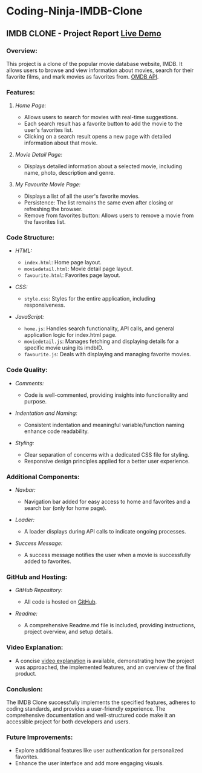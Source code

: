 # Coding-Ninja-IMDB-Clone

## IMDB CLONE - Project Report [Live Demo](https://xor09.github.io/IMBD-clone-CN/)

### Overview:
This project is a clone of the popular movie database website, IMDB. It allows users to browse and view information about movies, search for their favorite films, and mark movies as favorites from. [OMDB API](https://www.omdbapi.com/).

### Features:

1. *Home Page:*
   - Allows users to search for movies with real-time suggestions.
   - Each search result has a favorite button to add the movie to the user's favorites list.
   - Clicking on a search result opens a new page with detailed information about that movie.

2. *Movie Detail Page:*
   - Displays detailed information about a selected movie, including name, photo, description and genre.

3. *My Favourite Movie Page:*
   - Displays a list of all the user's favorite movies.
   - Persistence: The list remains the same even after closing or refreshing the browser.
   - Remove from favorites button: Allows users to remove a movie from the favorites list.

### Code Structure:

- *HTML:*
  - `index.html`: Home page layout.
  - `moviedetail.html`: Movie detail page layout.
  - `favourite.html`: Favorites page layout.

- *CSS:*
  - `style.css`: Styles for the entire application, including responsiveness.

- *JavaScript:*
  - `home.js`: Handles search functionality, API calls, and general application logic for index.html page.
  - `moviedetail.js`: Manages fetching and displaying details for a specific movie using its imdbID.
  - `favourite.js`: Deals with displaying and managing favorite movies.

### Code Quality:

- *Comments:*
  - Code is well-commented, providing insights into functionality and purpose.

- *Indentation and Naming:*
  - Consistent indentation and meaningful variable/function naming enhance code readability.

- *Styling:*
  - Clear separation of concerns with a dedicated CSS file for styling.
  - Responsive design principles applied for a better user experience.

### Additional Components:

- *Navbar:*
  - Navigation bar added for easy access to home and favorites and a search bar (only for home page).

- *Loader:*
  - A loader displays during API calls to indicate ongoing processes.

- *Success Message:*
  - A success message notifies the user when a movie is successfully added to favorites.

### GitHub and Hosting:

- *GitHub Repository:*
  - All code is hosted on [GitHub](https://github.com/xor09/IMBD-clone-CN).
  
- *Readme:*
  - A comprehensive Readme.md file is included, providing instructions, project overview, and setup details.

### Video Explanation:

- A concise [video explanation](https://drive.google.com/file/d/1EEMvZcaz7pvo_7NY2p49X9glWYkN5yq1/view?usp=sharing) is available, demonstrating how the project was approached, the implemented features, and an overview of the final product.

### Conclusion:

The IMDB Clone successfully implements the specified features, adheres to coding standards, and provides a user-friendly experience. The comprehensive documentation and well-structured code make it an accessible project for both developers and users.

### Future Improvements:

- Explore additional features like user authentication for personalized favorites.
- Enhance the user interface and add more engaging visuals.